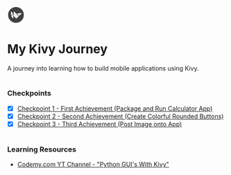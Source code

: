 <img src="images/Kivy_logo.png" width="40" height="40"> <br/>
# My Kivy Journey 
A journey into learning how to build mobile applications using Kivy.
#
### Checkpoints
- [x] [Checkpoint 1 - First Achievement (Package and Run Calculator App)](https://github.com/angelptli/my_kivy_journey/tree/exercise/exercises/calc)
- [x] [Checkpoint 2 - Second Achievement (Create Colorful Rounded Buttons)]()
- [x] [Checkpoint 3 - Third Achievement (Post Image onto App)](https://github.com/angelptli/my_kivy_journey/tree/exercise/exercises/upload_image)

#
### Learning Resources
- [Codemy.com YT Channel - "Python GUI's With Kivy"](https://youtube.com/playlist?list=PLCC34OHNcOtpz7PJQ7Tv7hqFBP_xDDjqg)
